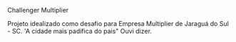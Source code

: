Challenger Multiplier

Projeto idealizado como desafio para Empresa Multiplier de Jaraguá do Sul - SC. 'A cidade mais padifica do pais" Ouvi dizer.
